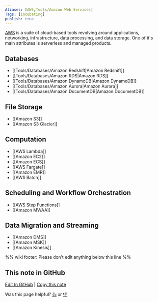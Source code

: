 ```yaml
---
Aliases: [AWS,Tools/Amazon Web Services]
Tags: [incubating]
publish: true
---
```


[AWS](https://aws.amazon.com/) is a suite of cloud-based tools revolving around applications, networking, infrastructure, data processing, and data storage. One of it's main attributes is serverless and managed products.

## Databases
- [[Tools/Databases/Amazon Redshift|Amazon Redshift]]
- [[Tools/Databases/Amazon RDS|Amazon RDS]]
- [[Tools/Databases/Amazon DynamoDB|Amazon DynamoDB]]
- [[Tools/Databases/Amazon Aurora|Amazon Aurora]]
- [[Tools/Databases/Amazon DocumentDB|Amazon DocumentDB]]

## File Storage
- [[Amazon S3]]
- [[Amazon S3 Glacier]]

## Computation
- [[AWS Lambda]]
- [[Amazon EC2]]
- [[Amazon ECS]]
- [[AWS Fargate]]
- [[Amazon EMR]]
- [[AWS Batch]]

## Scheduling and Workflow Orchestration
- [[AWS Step Functions]]
- [[Amazon MWAA]]

## Data Migration and Streaming

- [[Amazon DMS]]
- [[Amazon MSK]]
- [[Amazon Kinesis]]

%% wiki footer: Please don't edit anything below this line %%

## This note in GitHub

<span class="git-footer">[Edit In GitHub](https://github.dev/data-engineering-community/data-engineering-wiki/blob/main/Tools/Amazon%20Web%20Services.md "git-hub-edit-note") | [Copy this note](https://raw.githubusercontent.com/data-engineering-community/data-engineering-wiki/main/Tools/Amazon%20Web%20Services.md "git-hub-copy-note")</span>

<span class="git-footer">Was this page helpful?
[👍](https://tally.so/r/mOaxjk?rating=Yes&url=https://dataengineering.wiki/Tools/Cloud%20Providers/Amazon%20Web%20Services) or [👎](https://tally.so/r/mOaxjk?rating=No&url=https://dataengineering.wiki/Tools/Cloud%20Providers/Amazon%20Web%20Services)</span>
